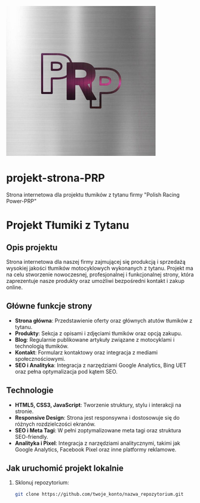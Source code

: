 ![Logo firmy](images/Logo_PRP.png)
# projekt-strona-PRP
Strona internetowa dla projektu tłumików z tytanu firmy "Polish Racing Power-PRP"

# Projekt Tłumiki z Tytanu

## Opis projektu
Strona internetowa dla naszej firmy zajmującej się produkcją i sprzedażą wysokiej jakości tłumików motocyklowych wykonanych z tytanu. Projekt ma na celu stworzenie nowoczesnej, profesjonalnej i funkcjonalnej strony, która zaprezentuje nasze produkty oraz umożliwi bezpośredni kontakt i zakup online.

## Główne funkcje strony
- **Strona główna**: Przedstawienie oferty oraz głównych atutów tłumików z tytanu.
- **Produkty**: Sekcja z opisami i zdjęciami tłumików oraz opcją zakupu.
- **Blog**: Regularnie publikowane artykuły związane z motocyklami i technologią tłumików.
- **Kontakt**: Formularz kontaktowy oraz integracja z mediami społecznościowymi.
- **SEO i Analityka**: Integracja z narzędziami Google Analytics, Bing UET oraz pełna optymalizacja pod kątem SEO.

## Technologie
- **HTML5, CSS3, JavaScript**: Tworzenie struktury, stylu i interakcji na stronie.
- **Responsive Design**: Strona jest responsywna i dostosowuje się do różnych rozdzielczości ekranów.
- **SEO i Meta Tagi**: W pełni zoptymalizowane meta tagi oraz struktura SEO-friendly.
- **Analityka i Pixel**: Integracja z narzędziami analitycznymi, takimi jak Google Analytics, Facebook Pixel oraz inne platformy reklamowe.

## Jak uruchomić projekt lokalnie
1. Sklonuj repozytorium:
   ```bash
   git clone https://github.com/twoje_konto/nazwa_repozytorium.git
